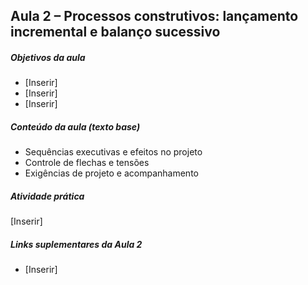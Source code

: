 ## Aula 2 – Processos construtivos: lançamento incremental e balanço sucessivo

##### Objetivos da aula
- [Inserir]
- [Inserir]
- [Inserir]

##### Conteúdo da aula (texto base)
- Sequências executivas e efeitos no projeto
- Controle de flechas e tensões
- Exigências de projeto e acompanhamento

##### Atividade prática
[Inserir]

##### Links suplementares da Aula 2
- [Inserir]
